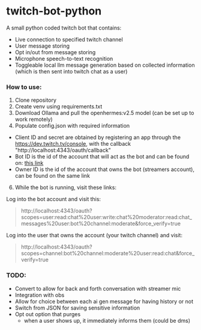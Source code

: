 ﻿# twitch-bot-python

A small python coded twitch bot that contains:
- Live connection to specified twitch channel
- User message storing
- Opt in/out from message storing
- Microphone speech-to-text recognition
- Toggleable local llm message generation based on collected information (which is then sent into twitch chat as a user)

### How to use:
1. Clone repository
2. Create venv using requirements.txt
3. Download Ollama and pull the openhermes:v2.5 model (can be set up to work remotely)
4. Populate config.json with required information
- Client ID and secret are obtained by registering an app through the https://dev.twitch.tv/console, with the callback "http://localhost:4343/oauth/callback"
- Bot ID is the id of the account that will act as the bot and can be found on: [this link](https://www.streamweasels.com/tools/convert-twitch-username-%20to-user-id/)
- Owner ID is the id of the account that owns the bot (streamers account), can be found on the same link
6. While the bot is running, visit these links:

Log into the bot account and visit this:
> http://localhost:4343/oauth?scopes=user:read:chat%20user:write:chat%20moderator:read:chat_messages%20user:bot%20channel:moderate&force_verify=true

Log into the user that owns the account (your twitch channel) and visit:
> http://localhost:4343/oauth?scopes=channel:bot%20channel:moderate%20user:read:chat&force_verify=true

### TODO:
- Convert to allow for back and forth conversation with streamer mic
- Integration with obs
- Allow for choice between each ai gen message for having history or not
- Switch from JSON for saving sensitive information
- Opt out option that purges
     - when a user shows up, it immediately informs them (could be dms)





